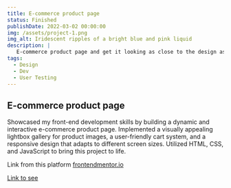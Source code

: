 ```yaml
---
title: E-commerce product page
status: Finished
publishDate: 2022-03-02 00:00:00
img: /assets/project-1.png
img_alt: Iridescent ripples of a bright blue and pink liquid
description: |
   E-commerce product page and get it looking as close to the design as possible.
tags:
  - Design
  - Dev
  - User Testing
---
```


## E-commerce product page

Showcased my front-end development skills by building a dynamic and interactive e-commerce product page. Implemented a visually appealing lightbox gallery for product images, a user-friendly cart system, and a responsive design that adapts to different screen sizes. Utilized HTML, CSS, and JavaScript to bring this project to life.

Link from this platform [frontendmentor.io](https://www.frontendmentor.io/challenges/ecommerce-product-page-UPsZ9MJp6)

[Link to see](https://product-page-simon.netlify.app/)
